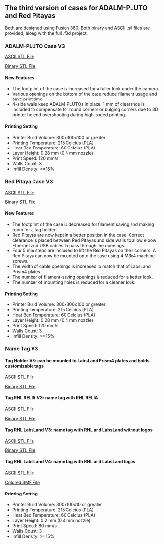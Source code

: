 ## The third version of cases for ADALM-PLUTO and Red Pitayas
Both are designed using Fusion 360. Both binary and ASCII .stl files are provided, along with the full .f3d project.

### ADALM-PLUTO Case V3
[ASCII STL File](https://github.com/remotehublab/rhl-relia-3d-parts/blob/main/v3/Pluto_Case_V3.10_ascii.stl)

[Binary STL File](https://github.com/remotehublab/rhl-relia-3d-parts/blob/main/v3/Pluto_Case_V3.10_binary.stl)
#### New Features
- The footprint of the case is increased for a fuller look under the camera.
- Various openings on the bottom of the case reduce filament usage and save print time.
- 4-side walls keep ADALM-PLUTOs in place. 1 mm of clearance is included to compensate for round corners or bulging corners due to 3D printer hotend overshooting during high-speed printing.
#### Printing Setting
- Printer Build Volume: 300x300x100 or greater
- Printing Temperature: 215 Celcius (PLA)
- Heat Bed Temperature: 60 Celcius (PLA)
- Layer Height: 0.28 mm (0.4 mm nozzle)
- Print Speed: 120 mm/s
- Walls Count: 3
- Infill Density: >=15%

### Red Pitaya Case V3
[ASCII STL File](https://github.com/remotehublab/rhl-relia-3d-parts/blob/main/v3/Red_Pitaya_Case_V3.4_ascii.stl)

[Binary STL File](https://github.com/remotehublab/rhl-relia-3d-parts/blob/main/v3/Red_Pitaya_Case_V3.4_binary.stl)
#### New Features
- The footprint of the case is decreased for filament saving and making room for a tag holder.
- Red Pitayas are now kept in a better position in the case. Correct clearance is placed between Red Pitayas and side walls to allow elbow Ethernet and USB cables to pass through the openings.
- Four 5 mm steps are included to lift the Red Pitayas on their corners. A Red Pitaya can now be mounted onto the case using 4 M3x4 machine screws.
- The width of cable openings is increased to match that of LabsLand Prism4 plates.
- The number of filament-saving openings is reduced for a better look.
- The number of mounting holes is reduced for a cleaner look.
#### Printing Setting
- Printer Build Volume: 300x300x100 or greater
- Printing Temperature: 215 Celcius (PLA)
- Heat Bed Temperature: 60 Celcius (PLA)
- Layer Height: 0.28 mm (0.4 mm nozzle)
- Print Speed: 120 mm/s
- Walls Count: 3
- Infill Density: >=15%

### Name Tag V3
#### Tag Holder V3: can be mounted to LabsLand Prism4 plates and holds customizable tags
[ASCII STL File](https://github.com/remotehublab/rhl-relia-3d-parts/blob/main/v3/Tag_Holder_V3.4_ascii.stl)

[Binary STL File](https://github.com/remotehublab/rhl-relia-3d-parts/blob/main/v3/Tag_Holder_V3.4_binary.stl)
#### Tag RHL RELIA V3: name tag with RHL RELIA
[ASCII STL File](https://github.com/remotehublab/rhl-relia-3d-parts/blob/main/v3/Tag_RHL_RELIA_V3.4_ascii.stl)

[Binary STL File](https://github.com/remotehublab/rhl-relia-3d-parts/blob/main/v3/Tag_RHL_RELIA_V3.4_binary.stl)
#### Tag RHL LabsLand V3: name tag with RHL and LabsLand without logos
[ASCII STL File](https://github.com/remotehublab/rhl-relia-3d-parts/blob/main/v3/Tag_RHL_LabsLand_V3.4_ascii.stl)

[Binary STL File](https://github.com/remotehublab/rhl-relia-3d-parts/blob/main/v3/Tag_RHL_LabsLand_V3.4_binary.stl)
#### Tag RHL LabsLand V4: name tag with RHL and LabsLand logos
[ASCII STL File](https://github.com/remotehublab/rhl-relia-3d-parts/blob/main/v3/Tag_RHL_LabsLand_V4.1_ascii.stl)

[Colored 3MF File](https://github.com/remotehublab/rhl-relia-3d-parts/blob/main/v3/Tag_RHL_LabsLand_V4.1_ascii.3mf)

#### Printing Setting
- Printer Build Volume: 300x100x10 or greater
- Printing Temperature: 215 Celcius (PLA)
- Heat Bed Temperature: 60 Celcius (PLA)
- Layer Height: 0.2 mm (0.4 mm nozzle)
- Print Speed: 80 mm/s
- Walls Count: 3
- Infill Density: >=15%
